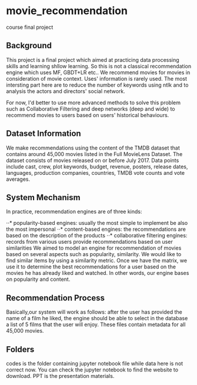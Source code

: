 # movie_recommendation
course final project

## Background
This project is a final project which aimed at practicing data processing skills and learning shllow learning.
So this is not a classical recommendation engine which uses MF, GBDT+LR etc.. We recommend movies for movies in consideration of movie context. Uses' information is rarely used.
The most intersting part here are to reduce the number of keywords using ntlk and to analysis the actors and directors' social network. 

For now, I'd better to use more advanced methods to solve this problem such as Collaborative Filtering and deep networks (deep and wide) to recommend movies to users based on users' historical behaviours.

## Dataset Information
We make recommendations using the content of the TMDB dataset that contains around 45,000 movies listed in the Full MovieLens Dataset. The dataset consists of movies released on or before July 2017. Data points include cast, crew, plot keywords, budget, revenue, posters, release dates, languages, production companies, countries, TMDB vote counts and vote averages.

## System Mechanism
In practice, recommendation engines are of three kinds:

⋅⋅* popularity-based engines: usually the most simple to implement be also the most impersonal
⋅⋅* content-based engines: the recommendations are based on the description of the products
⋅⋅* collaborative filtering engines: records from various users provide recommendations based on user similarities
We aimed to model an engine for recommendation of movies based on several aspects such as popularity, similarity. We would like to find similar items by using a similarity metric. Once we have the matrix, we use it to determine the best recommendations for a user based on the movies he has already liked and watched. In other words, our engine bases on popularity and content.

## Recommendation Process
Basically,our system will work as follows: after the user has provided the name of a film he liked, the engine should be able to select in the database a list of 5 films that the user will enjoy. These files contain metadata for all 45,000 movies.

## Folders
codes is the folder containing jupyter notebook file while data here is not correct now. You can check the jupyter notebook to find the website to download. PPT is the presentation materials.
